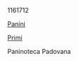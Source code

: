 1161712

<a href="../panini/menu.md">Panini</a>

<a href="../fritti/menu.md">Primi</a>

Paninoteca Padovana
